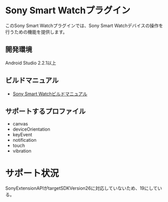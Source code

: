 # Sony Smart Watchプラグイン

このSony Smart Watchプラグインでは、Sony Smart Watchデバイスの操作を行うための機能を提供します。

## 開発環境
Android Studio 2.2.1以上

## ビルドマニュアル
- [Sony Smart Watchビルドマニュアル](https://github.com/DeviceConnect/DeviceConnect-Android/wiki/SonySW-Build)

## サポートするプロファイル

* canvas
* deviceOrientation
* keyEvent
* notification
* touch
* vibration

# サポート状況
SonyExtensionAPIがtargetSDKVersion26に対応していないため、19にしている。
